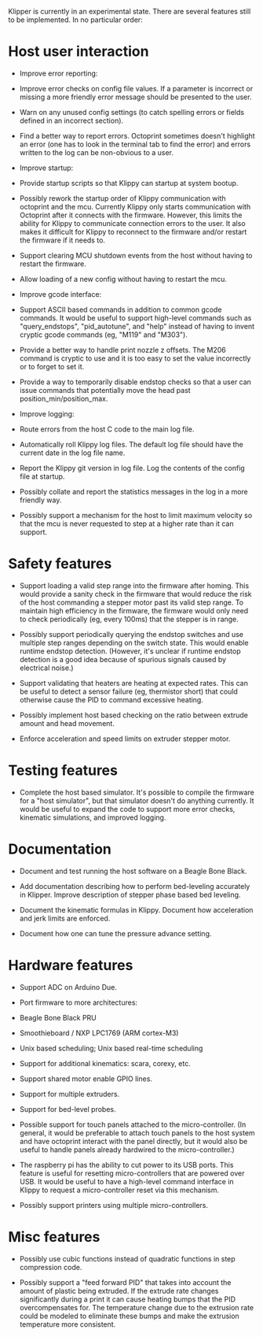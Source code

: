 Klipper is currently in an experimental state. There are several
features still to be implemented.  In no particular order:

Host user interaction
=====================

* Improve error reporting:

 * Improve error checks on config file values. If a parameter is
   incorrect or missing a more friendly error message should be
   presented to the user.

 * Warn on any unused config settings (to catch spelling errors or
   fields defined in an incorrect section).

 * Find a better way to report errors. Octoprint sometimes doesn't
   highlight an error (one has to look in the terminal tab to find the
   error) and errors written to the log can be non-obvious to a user.

* Improve startup:

 * Provide startup scripts so that Klippy can startup at system
   bootup.

 * Possibly rework the startup order of Klippy communication with
   octoprint and the mcu. Currently Klippy only starts communication
   with Octoprint after it connects with the firmware. However, this
   limits the ability for Klippy to communicate connection errors to
   the user. It also makes it difficult for Klippy to reconnect to the
   firmware and/or restart the firmware if it needs to.

 * Support clearing MCU shutdown events from the host without having
   to restart the firmware.

 * Allow loading of a new config without having to restart the mcu.

* Improve gcode interface:

 * Support ASCII based commands in addition to common gcode
   commands. It would be useful to support high-level commands such as
   "query_endstops", "pid_autotune", and "help" instead of having to
   invent cryptic gcode commands (eg, "M119" and "M303").

 * Provide a better way to handle print nozzle z offsets. The M206
   command is cryptic to use and it is too easy to set the value
   incorrectly or to forget to set it.

 * Provide a way to temporarily disable endstop checks so that a user
   can issue commands that potentially move the head past
   position_min/position_max.

* Improve logging:

 * Route errors from the host C code to the main log file.

 * Automatically roll Klippy log files. The default log file should
   have the current date in the log file name.

 * Report the Klippy git version in log file. Log the contents of the
   config file at startup.

 * Possibly collate and report the statistics messages in the log in a
   more friendly way.

* Possibly support a mechanism for the host to limit maximum velocity
  so that the mcu is never requested to step at a higher rate than it
  can support.

Safety features
===============

* Support loading a valid step range into the firmware after
  homing. This would provide a sanity check in the firmware that would
  reduce the risk of the host commanding a stepper motor past its
  valid step range. To maintain high efficiency in the firmware, the
  firmware would only need to check periodically (eg, every 100ms)
  that the stepper is in range.

 * Possibly support periodically querying the endstop switches and use
   multiple step ranges depending on the switch state. This would
   enable runtime endstop detection. (However, it's unclear if runtime
   endstop detection is a good idea because of spurious signals caused
   by electrical noise.)

* Support validating that heaters are heating at expected rates. This
  can be useful to detect a sensor failure (eg, thermistor short) that
  could otherwise cause the PID to command excessive heating.

* Possibly implement host based checking on the ratio between extrude
  amount and head movement.
 * Enforce acceleration and speed limits on extruder stepper motor.

Testing features
================

* Complete the host based simulator. It's possible to compile the
  firmware for a "host simulator", but that simulator doesn't do
  anything currently. It would be useful to expand the code to support
  more error checks, kinematic simulations, and improved logging.

Documentation
=============

* Document and test running the host software on a Beagle Bone Black.

* Add documentation describing how to perform bed-leveling accurately
  in Klipper. Improve description of stepper phase based bed leveling.

* Document the kinematic formulas in Klippy. Document how acceleration
  and jerk limits are enforced.

* Document how one can tune the pressure advance setting.

Hardware features
=================

* Support ADC on Arduino Due.

* Port firmware to more architectures:
 * Beagle Bone Black PRU
 * Smoothieboard / NXP LPC1769 (ARM cortex-M3)
 * Unix based scheduling; Unix based real-time scheduling

* Support for additional kinematics: scara, corexy, etc.

* Support shared motor enable GPIO lines.

* Support for multiple extruders.

* Support for bed-level probes.

* Possible support for touch panels attached to the micro-controller.
  (In general, it would be preferable to attach touch panels to the
  host system and have octoprint interact with the panel directly, but
  it would also be useful to handle panels already hardwired to the
  micro-controller.)

* The raspberry pi has the ability to cut power to its USB ports. This
  feature is useful for resetting micro-controllers that are powered
  over USB. It would be useful to have a high-level command interface
  in Klippy to request a micro-controller reset via this mechanism.

* Possibly support printers using multiple micro-controllers.

Misc features
=============

* Possibly use cubic functions instead of quadratic functions in step
  compression code.

* Possibly support a "feed forward PID" that takes into account the
  amount of plastic being extruded. If the extrude rate changes
  significantly during a print it can cause heating bumps that the PID
  overcompensates for. The temperature change due to the extrusion
  rate could be modeled to eliminate these bumps and make the
  extrusion temperature more consistent.
